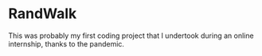 # RandWalk
This was probably my first coding project that I undertook during an online internship, thanks to the pandemic. 
